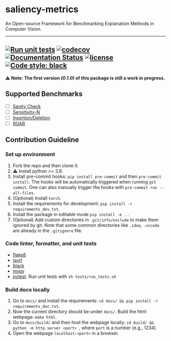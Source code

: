 # saliency-metrics
An Open-source Framework for Benchmarking Explanation Methods in Computer Vision.

---
[![Run unit tests](https://github.com/sandylaker/saliancy-metrics/actions/workflows/unit-tests.yml/badge.svg)](https://github.com/sandylaker/saliancy-metrics/actions/workflows/unit-tests.yml)
[![codecov](https://codecov.io/gh/sandylaker/saliancy-metrics/branch/main/graph/badge.svg?token=ipPQ5VZivM)](https://codecov.io/gh/sandylaker/saliancy-metrics)
[![Documentation Status](https://readthedocs.org/projects/saliency-metrics/badge/?version=latest)](https://saliency-metrics.readthedocs.io/en/latest/?badge=latest)
[![license](https://img.shields.io/github/license/sandylaker/saliency-metrics)](https://github.com/sandylaker/saliency-metrics/blob/main/LICENSE)
[![Code style: black](https://img.shields.io/badge/code%20style-black-000000.svg)](https://github.com/psf/black)
---

:warning: **Note: The first version _(0.1.0)_ of this package is still a work in progress.**



## Supported Benchmarks

* [ ] [Sanity Check](https://arxiv.org/abs/1810.03292)
* [ ] [Sensitivity-N](https://arxiv.org/abs/1711.06104)
* [ ] [Insertion/Deletion](https://arxiv.org/abs/1806.07421)
* [ ] [ROAR](https://arxiv.org/abs/1806.10758)

## Contribution Guideline

### Set up environment
1. Fork the repo and then clone it.
2. :warning: Install python >= 3.8.
3. Install pre-commit hooks: `pip install pre-commit` and then `pre-commit install`. The hooks will be
  automatically triggered when running `git commit`. One can also manually trigger the hooks with
  `pre-commit run --all-files`.
4. (Optional) Install `torch`.
5. Install the requirements for development: `pip install -r requirements_dev.txt`.
6. Install the package in editable mode `pip install -e .` .
7. (Optional) Add custom directories in `.git/info/exclude` to make them ignored by git. Note that
  some common directories like `.idea`, `.vscode` are already in the `.gitignore` file.

### Code linter, formatter, and unit tests
* [flake8](https://flake8.pycqa.org/en/latest/)
* [isort](https://pycqa.github.io/isort/)
* [black](https://black.readthedocs.io/en/stable/)
* [mypy](https://mypy.readthedocs.io/en/stable/)
* [pytest](https://docs.pytest.org/en/7.1.x/). Run unit tests with `sh tests/run_tests.sh`

### Build docs locally

1. Go to `docs/` and install the requirements: `cd docs/ && pip install -r requirements_doc.txt`.
2. Now the current directory should be under `docs/`. Build the html webpage: `make html`.
3. Go to `docs/build/` and then host the webpage locally: `cd build/ && python -m http.server <port> `, where `port` is a number (e.g., 1234).
4. Open the webpage `localhost:<port>` in a browser.
